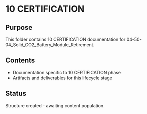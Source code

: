 # 10 CERTIFICATION

## Purpose
This folder contains 10 CERTIFICATION documentation for 04-50-04_Solid_CO2_Battery_Module_Retirement.

## Contents
- Documentation specific to 10 CERTIFICATION phase
- Artifacts and deliverables for this lifecycle stage

## Status
Structure created - awaiting content population.

